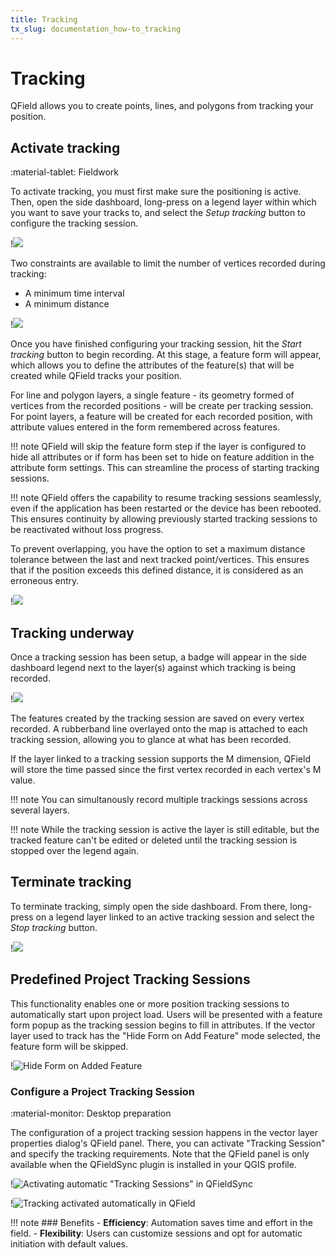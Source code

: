 ```yaml
---
title: Tracking
tx_slug: documentation_how-to_tracking
---
```


# Tracking

QField allows you to create points, lines, and polygons from tracking your position.

## Activate tracking

:material-tablet: Fieldwork

To activate tracking, you must first make sure the positioning is active. Then,
open the side dashboard, long-press on a legend layer within which you want to
save your tracks to, and select the *Setup tracking* button to configure
the tracking session.

!![](../assets/images/tracking-layer-properties.png)

Two constraints are available to limit the number of vertices recorded
during tracking:
- A minimum time interval
- A minimum distance

!![](../assets/images/tracking-settings.png)

Once you have finished configuring your tracking session, hit the *Start tracking*
button to begin recording. At this stage, a feature form will appear, which allows
you to define the attributes of the feature(s) that will be created while QField
tracks your position.

For line and polygon layers, a single feature - its geometry formed of vertices
from the recorded positions - will be create per tracking session.  For point
layers, a feature will be created for each recorded position, with attribute
values entered in the form remembered across features.

!!! note
    QField will skip the feature form step if the layer is configured to hide all attributes or if form has been set to hide on feature addition in the attribute form settings. This can streamline the process of starting tracking sessions.

!!! note
    QField offers the capability to resume tracking sessions seamlessly, even if the application has been restarted or the device has been rebooted. This ensures continuity by allowing previously started tracking sessions to be reactivated without loss progress.

To prevent overlapping, you have the option to set a maximum distance tolerance between the last and next tracked point/vertices. This ensures that if the position exceeds this defined distance, it is considered as an erroneous entry.

!![](../assets/images/maximum-distance-tolerance.png,550px)

## Tracking underway

Once a tracking session has been setup, a badge will appear in the side dashboard
legend next to the layer(s) against which tracking is being recorded.

!![](../assets/images/tracking-badge.png)

The features created by the tracking session are saved on every vertex recorded.
A rubberband line overlayed onto the map is attached to each tracking session,
allowing you to glance at what has been recorded.

If the layer linked to a tracking session supports the M dimension, QField will store
the time passed since the first vertex recorded in each vertex's M value.

!!! note
    You can simultanously record multiple trackings sessions across several layers.

!!! note
    While the tracking session is active the layer is still editable, but the tracked feature can't be edited or deleted until the tracking session is stopped over the legend again.

## Terminate tracking

To terminate tracking, simply open the side dashboard. From there, long-press
on a legend layer linked to an active tracking session and select the
*Stop tracking* button.

!![](../assets/images/tracking-stop.png)

## Predefined Project Tracking Sessions

This functionality enables one or more position tracking sessions to automatically start upon project load. Users will be presented with a feature form popup as the tracking session begins to fill in attributes. If the vector layer used to track has the "Hide Form on Add Feature" mode selected, the feature form will be skipped.

!![Hide Form on Added Feature](../assets/images/hide-form-on-add-feature.png)

### Configure a Project Tracking Session

:material-monitor: Desktop preparation

The configuration of a project tracking session happens in the vector layer properties dialog's QField panel. There, you can activate "Tracking Session" and specify the tracking requirements. Note that the QField panel is only available when the QFieldSync plugin is installed in your QGIS profile.

!![Activating automatic "Tracking Sessions" in QFieldSync](../assets/images/automatic-tracking-session.png)

!![Tracking activated automatically in QField](../assets/images/qfield-tracking-session.png,300px)

!!! note
    ### Benefits
    - **Efficiency**: Automation saves time and effort in the field.
    - **Flexibility**: Users can customize sessions and opt for automatic initiation with default values.
